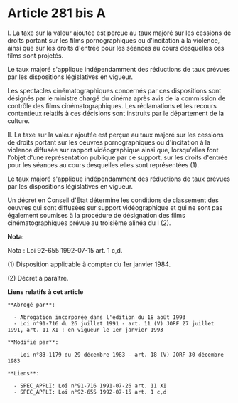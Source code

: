 # Article 281 bis A

I. La taxe sur la valeur ajoutée est perçue au taux majoré sur les cessions de droits portant sur les films pornographiques
ou d'incitation à la violence, ainsi que sur les droits d'entrée pour les séances au cours desquelles ces films sont
projetés.

Le taux majoré s'applique indépendamment  des réductions de taux prévues par les dispositions législatives en vigueur.

Les spectacles cinématographiques concernés par ces dispositions sont désignés par le ministre chargé du cinéma après avis de
la commission de contrôle des films cinématographiques. Les réclamations et les recours contentieux relatifs à ces décisions
sont instruits par le département de la culture.

II. La taxe sur la valeur ajoutée est perçue au taux majoré sur les cessions de droits portant sur les oeuvres
pornographiques ou d'incitation à la violence diffusée sur rapport vidéographique ainsi que, lorsqu'elles font l'objet d'une
représentation publique par ce support, sur les droits d'entrée pour les séances au cours desquelles elles sont représentées
(1).

Le taux majoré s'applique indépendamment des réductions de taux prévues par les dispositions législatives en vigueur.

Un décret en Conseil d'Etat détermine les conditions de classement des oeuvres qui sont diffusées sur support vidéographique
et qui ne sont pas également soumises à la procédure de désignation des films cinématographiques prévue au troisième alinéa
du I (2).

**Nota:**

Nota : Loi 92-655 1992-07-15 art. 1 c,d.

(1) Disposition applicable à compter du 1er janvier 1984.

(2) Décret à paraître.

**Liens relatifs à cet article**

	**Abrogé par**:

	  - Abrogation incorporée dans l'édition du 18 août 1993
	  - Loi n°91-716 du 26 juillet 1991 - art. 11 (V) JORF 27 juillet 1991, art. 11 XI : en vigueur le 1er janvier 1993

	**Modifié par**:

	  - Loi n°83-1179 du 29 décembre 1983 - art. 18 (V) JORF 30 décembre 1983

	**Liens**:

	  - SPEC_APPLI: Loi n°91-716 1991-07-26 art. 11 XI
	  - SPEC_APPLI: Loi n°92-655 1992-07-15 art. 1 c,d
